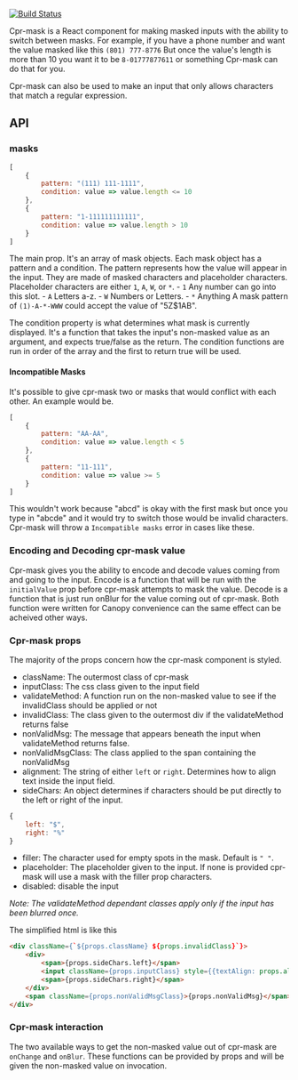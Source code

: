 [![Build Status](https://travis-ci.org/CanopyTax/cpr-mask.svg?branch=master)](https://travis-ci.org/CanopyTax/cpr-mask)

Cpr-mask is a React component for making masked inputs with the ability to switch between masks.
For example, if you have a phone number and want the value masked like this
`(801) 777-8776`
But once the value's length is more than 10 you want it to be
`8-01777877611`
or something Cpr-mask can do that for you.

Cpr-mask can also be used to make an input that only allows characters that match a regular expression.

## API
### masks

```javascript
[
	{
		pattern: "(111) 111-1111",
		condition: value => value.length <= 10
	},
	{
		pattern: "1-111111111111",
		condition: value => value.length > 10
	}
]
```
The main prop. It's an array of mask objects.
Each mask object has a pattern and a condition.
The pattern represents how the value will appear in the input. They are made of masked characters and placeholder characters.
Placeholder characters are either `1`, `A`, `W`, or `*`.
	- `1` Any number can go into this slot.
	- `A` Letters a-z.
	- `W` Numbers or Letters.
	- `*` Anything
A mask pattern of
`(1)-A-*-WWW`
could accept the value of "5Z$1AB".

The condition property is what determines what mask is currently displayed. It's a function that takes the input's non-masked value as an argument, 
and expects true/false as the return.
The condition functions are run in order of the array and the first to return true will be used.

#### Incompatible Masks
It's possible to give cpr-mask two or masks that would conflict with each other.
An example would be.
```javascript
[
	{
		pattern: "AA-AA",
		condition: value => value.length < 5
	},
	{
		pattern: "11-111",
		condition: value => value >= 5
	}
]
```
This wouldn't work because "abcd" is okay with the first mask but once you type in "abcde" and it would try to switch
those would be invalid characters. Cpr-mask will throw a `Incompatible masks` error in cases like these.

### Encoding and Decoding cpr-mask value

Cpr-mask gives you the ability to encode and decode values coming from and going to the input.
Encode is a function that will be run with the `initialValue` prop before cpr-mask attempts to mask the value.
Decode is a function that is just run onBlur for the value coming out of cpr-mask.
Both function were written for Canopy convenience can the same effect can be acheived other ways.

### Cpr-mask props
The majority of the props concern how the cpr-mask component is styled.
- className: The outermost class of cpr-mask
- inputClass: The css class given to the input field
- validateMethod: A function run on the non-masked value to see if the invalidClass should be applied or not
- invalidClass: The class given to the outermost div if the validateMethod returns false
- nonValidMsg: The message that appears beneath the input when validateMethod returns false.
- nonValidMsgClass: The class applied to the span containing the nonValidMsg
- alignment: The string of either `left` or `right`. Determines how to align text inside the input field.
- sideChars: An object determines if characters should be put directly to the left or right of the input.
```javascript
{
	left: "$",
	right: "%"
}
```
- filler: The character used for empty spots in the mask. Default is `" "`.
- placeholder: The placeholder given to the input. If none is provided cpr-mask will use a mask with the filler prop characters.
- disabled: disable the input

*Note: The validateMethod dependant classes apply only if the input has been blurred once.*

The simplified html is like this
```html
<div className={`${props.className} ${props.invalidClass}`}>
	<div>
		<span>{props.sideChars.left}</span>
		<input className={props.inputClass} style={{textAlign: props.alignment}}/>
		<span>{props.sideChars.right}</span>
	</div>
	<span className={props.nonValidMsgClass}>{props.nonValidMsg}</span>
</div>
```
### Cpr-mask interaction
The two available ways to get the non-masked value out of cpr-mask are `onChange` and `onBlur`.
These functions can be provided by props and will be given the non-masked value on invocation.
